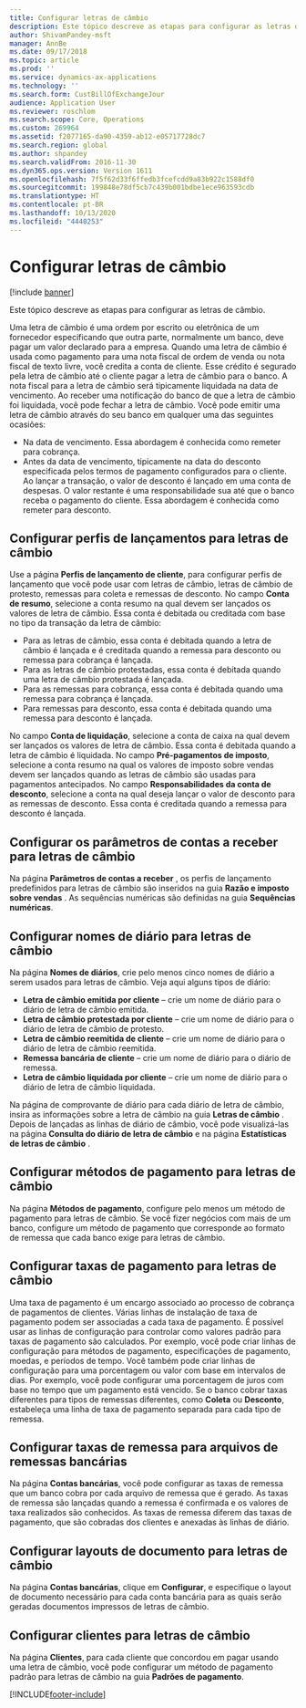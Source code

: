 ```yaml
---
title: Configurar letras de câmbio
description: Este tópico descreve as etapas para configurar as letras de câmbio.
author: ShivamPandey-msft
manager: AnnBe
ms.date: 09/17/2018
ms.topic: article
ms.prod: ''
ms.service: dynamics-ax-applications
ms.technology: ''
ms.search.form: CustBillOfExchangeJour
audience: Application User
ms.reviewer: roschlom
ms.search.scope: Core, Operations
ms.custom: 269964
ms.assetid: f2077165-da90-4359-ab12-e05717728dc7
ms.search.region: global
ms.author: shpandey
ms.search.validFrom: 2016-11-30
ms.dyn365.ops.version: Version 1611
ms.openlocfilehash: 7f5f62d33f6ffedb3fcefcdd9a83b922c1588df0
ms.sourcegitcommit: 199848e78df5cb7c439b001bdbe1ece963593cdb
ms.translationtype: HT
ms.contentlocale: pt-BR
ms.lasthandoff: 10/13/2020
ms.locfileid: "4440253"
---
```

# <a name="set-up-bills-of-exchange"></a>Configurar letras de câmbio

[!include [banner](../includes/banner.md)]

Este tópico descreve as etapas para configurar as letras de câmbio.

Uma letra de câmbio é uma ordem por escrito ou eletrônica de um fornecedor especificando que outra parte, normalmente um banco, deve pagar um valor declarado para a empresa. Quando uma letra de câmbio é usada como pagamento para uma nota fiscal de ordem de venda ou nota fiscal de texto livre, você credita a conta de cliente. Esse crédito é segurado pela letra de câmbio até o cliente pagar a letra de câmbio para o banco. A nota fiscal para a letra de câmbio será tipicamente liquidada na data de vencimento. Ao receber uma notificação do banco de que a letra de câmbio foi liquidada, você pode fechar a letra de câmbio. Você pode emitir uma letra de câmbio através do seu banco em qualquer uma das seguintes ocasiões:

-   Na data de vencimento. Essa abordagem é conhecida como remeter para cobrança.
-   Antes da data de vencimento, tipicamente na data do desconto especificada pelos termos de pagamento configurados para o cliente. Ao lançar a transação, o valor de desconto é lançado em uma conta de despesas. O valor restante é uma responsabilidade sua até que o banco receba o pagamento do cliente. Essa abordagem é conhecida como remeter para desconto.

## <a name="set-up-posting-profiles-for-bills-of-exchange"></a>Configurar perfis de lançamentos para letras de câmbio

Use a página **Perfis de lançamento de cliente**, para configurar perfis de lançamento que você pode usar com letras de câmbio, letras de câmbio de protesto, remessas para coleta e remessas de desconto. No campo **Conta de resumo**, selecione a conta resumo na qual devem ser lançados os valores de letra de câmbio. Essa conta é debitada ou creditada com base no tipo da transação da letra de câmbio:
-   Para as letras de câmbio, essa conta é debitada quando a letra de câmbio é lançada e é creditada quando a remessa para desconto ou remessa para cobrança é lançada.
-   Para as letras de câmbio protestadas, essa conta é debitada quando uma letra de câmbio protestada é lançada.
-   Para as remessas para cobrança, essa conta é debitada quando uma remessa para cobrança é lançada.
-   Para remessas para desconto, essa conta é debitada quando uma remessa para desconto é lançada.

No campo **Conta de liquidação**, selecione a conta de caixa na qual devem ser lançados os valores de letra de câmbio. Essa conta é debitada quando a letra de câmbio é liquidada. No campo **Pré-pagamentos de imposto**, selecione a conta resumo na qual os valores de imposto sobre vendas devem ser lançados quando as letras de câmbio são usadas para pagamentos antecipados. No campo **Responsabilidades da conta de desconto**, selecione a conta na qual deseja lançar o valor de desconto para as remessas de desconto. Essa conta é creditada quando a remessa para desconto é lançada.

## <a name="set-up-accounts-receivable-parameters-for-bills-of-exchange"></a>Configurar os parâmetros de contas a receber para letras de câmbio

Na página **Parâmetros de contas a receber** , os perfis de lançamento predefinidos para letras de câmbio são inseridos na guia **Razão e imposto sobre vendas** . As sequências numéricas são definidas na guia **Sequências numéricas**.

## <a name="set-up-journal-names-for-bills-of-exchange"></a>Configurar nomes de diário para letras de câmbio


Na página **Nomes de diários**, crie pelo menos cinco nomes de diário a serem usados para letras de câmbio. Veja aqui alguns tipos de diário:
-   **Letra de câmbio emitida por cliente** – crie um nome de diário para o diário de letra de câmbio emitida.
-   **Letra de câmbio protestada por cliente** – crie um nome de diário para o diário de letra de câmbio de protesto.
-   **Letra de câmbio reemitida de cliente** – crie um nome de diário para o diário de letra de câmbio reemitida.
-   **Remessa bancária de cliente** – crie um nome de diário para o diário de remessa.
-   **Letra de câmbio liquidada por cliente** – crie um nome de diário para o diário de letra de câmbio liquidada.

Na página de comprovante de diário para cada diário de letra de câmbio, insira as informações sobre a letra de câmbio na guia **Letras de câmbio** . Depois de lançadas as linhas de diário de câmbio, você pode visualizá-las na página **Consulta do diário de letra de câmbio** e na página **Estatísticas de letras de câmbio** .

## <a name="set-up-methods-of-payment-for-bills-of-exchange"></a>Configurar métodos de pagamento para letras de câmbio

Na página **Métodos de pagamento**, configure pelo menos um método de pagamento para letras de câmbio. Se você fizer negócios com mais de um banco, configure um método de pagamento que corresponde ao formato de remessa que cada banco exige para letras de câmbio.

## <a name="set-up-payment-fees-for-bills-of-exchange"></a>Configurar taxas de pagamento para letras de câmbio

Uma taxa de pagamento é um encargo associado ao processo de cobrança de pagamentos de clientes. Várias linhas de instalação de taxa de pagamento podem ser associadas a cada taxa de pagamento. É possível usar as linhas de configuração para controlar como valores padrão para taxas de pagamento são calculados. Por exemplo, você pode criar linhas de configuração para métodos de pagamento, especificações de pagamento, moedas, e períodos de tempo. Você também pode criar linhas de configuração para uma porcentagem ou valor com base em intervalos de dias. Por exemplo, você pode configurar uma porcentagem de juros com base no tempo que um pagamento está vencido. Se o banco cobrar taxas diferentes para tipos de remessas diferentes, como **Coleta** ou **Desconto**, estabeleça uma linha de taxa de pagamento separada para cada tipo de remessa.

## <a name="set-up-remittance-fees-for-bank-remittance-files"></a>Configurar taxas de remessa para arquivos de remessas bancárias

Na página **Contas bancárias**, você pode configurar as taxas de remessa que um banco cobra por cada arquivo de remessa que é gerado. As taxas de remessa são lançadas quando a remessa é confirmada e os valores de taxa realizados são conhecidos. As taxas de remessa diferem das taxas de pagamento, que são cobradas dos clientes e anexadas às linhas de diário.

## <a name="set-up-document-layouts-for-bills-of-exchange"></a>Configurar layouts de documento para letras de câmbio

Na página **Contas bancárias**, clique em **Configurar**, e especifique o layout de documento necessário para cada conta bancária para as quais serão geradas documentos impressos de letras de câmbio.

## <a name="set-up-customers-for-bills-of-exchange"></a>Configurar clientes para letras de câmbio

Na página **Clientes**, para cada cliente que concordou em pagar usando uma letra de câmbio, você pode configurar um método de pagamento padrão para letras de câmbio na guia **Padrões de pagamento**.







[!INCLUDE[footer-include](../../includes/footer-banner.md)]